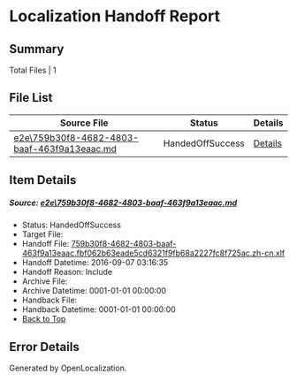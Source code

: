 # <a name='report-top'></a> Localization Handoff Report

## Summary
 Total Files | 1

## File List
 Source File | Status | Details 
 ----------- | ------ | ------- 
 [e2e\759b30f8-4682-4803-baaf-463f9a13eaac.md](https://github.com/OpenLocalizationTestOrg/ol-test0/blob/1e6dbf152f72205a315db5cb0b340757151e43d6/e2e/759b30f8-4682-4803-baaf-463f9a13eaac.md) | HandedOffSuccess | [Details](#8bbc6dc5521956b4cbff3a7df4e6d195de8d4cc81)

## Item Details
##### <a name='8bbc6dc5521956b4cbff3a7df4e6d195de8d4cc81'></a> Source: [e2e\759b30f8-4682-4803-baaf-463f9a13eaac.md](https://github.com/OpenLocalizationTestOrg/ol-test0/blob/1e6dbf152f72205a315db5cb0b340757151e43d6/e2e/759b30f8-4682-4803-baaf-463f9a13eaac.md)
* Status: HandedOffSuccess
* Target File: 
* Handoff File: [759b30f8-4682-4803-baaf-463f9a13eaac.fbf062b63eade5cd6321f9fb68a2227fc8f725ac.zh-cn.xlf](https://github.com/OpenLocalizationTestOrg/ol-test0-handoff/blob/867198139039c971fecc86081bd4a5ae28f60925/ol-handoff/OpenLocalizationTestOrg/ol-test0-zhcn/ci/ht/759b30f8-4682-4803-baaf-463f9a13eaac.fbf062b63eade5cd6321f9fb68a2227fc8f725ac.zh-cn.xlf)
* Handoff Datetime: 2016-09-07 03:16:35
* Handoff Reason: Include
* Archive File: 
* Archive Datetime: 0001-01-01 00:00:00
* Handback File: 
* Handback Datetime: 0001-01-01 00:00:00
* [Back to Top](#report-top)


## Error Details

Generated by OpenLocalization.
